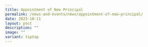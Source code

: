 ```yaml
---
title: Appointment of New Principal
permalink: /news-and-events/news/appointment-of-new-principal/
date: 2023-10-11
layout: post
description: ""
image: ""
variant: tiptap
---
```

